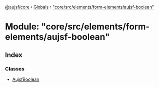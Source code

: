 [@aujsf/core](../README.md) › [Globals](../globals.md) › ["core/src/elements/form-elements/aujsf-boolean"](_core_src_elements_form_elements_aujsf_boolean_.md)

# Module: "core/src/elements/form-elements/aujsf-boolean"

## Index

### Classes

* [AujsfBoolean](../classes/_core_src_elements_form_elements_aujsf_boolean_.aujsfboolean.md)
